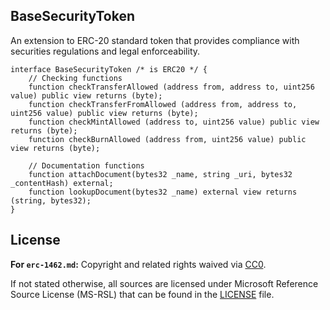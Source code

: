 BaseSecurityToken
-----------------

An extension to ERC-20 standard token that provides compliance with securities regulations and legal enforceability.

```solidity
interface BaseSecurityToken /* is ERC20 */ {
    // Checking functions
    function checkTransferAllowed (address from, address to, uint256 value) public view returns (byte);
    function checkTransferFromAllowed (address from, address to, uint256 value) public view returns (byte);
    function checkMintAllowed (address to, uint256 value) public view returns (byte);
    function checkBurnAllowed (address from, uint256 value) public view returns (byte);

    // Documentation functions
    function attachDocument(bytes32 _name, string _uri, bytes32 _contentHash) external;
    function lookupDocument(bytes32 _name) external view returns (string, bytes32);
}
```

## License

**For `erc-1462.md`:**
Copyright and related rights waived via [CC0](https://creativecommons.org/publicdomain/zero/1.0/).

If not stated otherwise, all sources are licensed under Microsoft Reference Source
License (MS-RSL) that can be found in the [LICENSE](/LICENSE) file.
